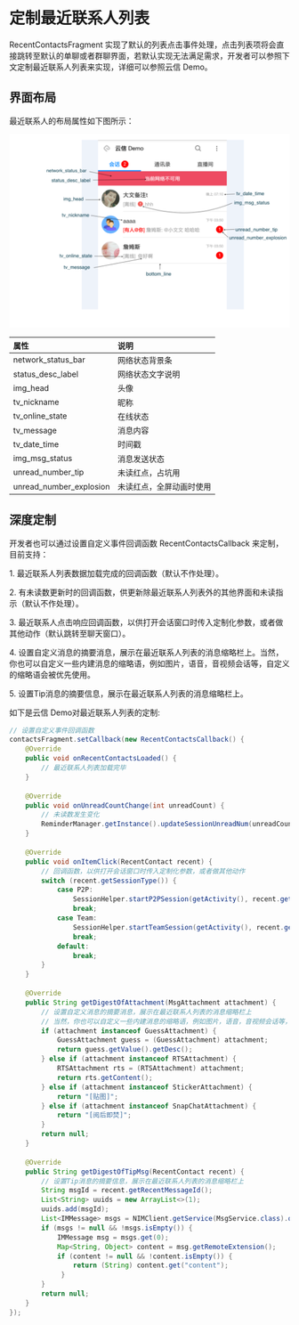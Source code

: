 # 定制最近联系人列表

RecentContactsFragment 实现了默认的列表点击事件处理，点击列表项将会直接跳转至默认的单聊或者群聊界面，若默认实现无法满足需求，开发者可以参照下文定制最近联系人列表来实现，详细可以参照云信 Demo。

## 界面布局

最近联系人的布局属性如下图所示：

![image](https://github.com/netease-im/NIM_Resources/blob/master/Android/Images/recent.png)

|属性|说明|
|:---|:---|
|network_status_bar|网络状态背景条|
|status_desc_label|网络状态文字说明|
|img_head|头像|
|tv_nickname|昵称|
|tv_online_state|在线状态|
|tv_message|消息内容|
|tv_date_time|时间戳|
|img_msg_status|消息发送状态|
|unread_number_tip|未读红点，占坑用|
|unread_number_explosion|未读红点，全屏动画时使用|

## 深度定制

开发者也可以通过设置自定义事件回调函数 RecentContactsCallback 来定制，目前支持：

1\. 最近联系人列表数据加载完成的回调函数（默认不作处理）。

2\. 有未读数更新时的回调函数，供更新除最近联系人列表外的其他界面和未读指示（默认不作处理）。

3\. 最近联系人点击响应回调函数，以供打开会话窗口时传入定制化参数，或者做其他动作（默认跳转至聊天窗口）。

4\. 设置自定义消息的摘要消息，展示在最近联系人列表的消息缩略栏上。当然，你也可以自定义一些内建消息的缩略语，例如图片，语音，音视频会话等，自定义的缩略语会被优先使用。

5\. 设置Tip消息的摘要信息，展示在最近联系人列表的消息缩略栏上。

如下是云信 Demo对最近联系人列表的定制:

```java
// 设置自定义事件回调函数
contactsFragment.setCallback(new RecentContactsCallback() {
    @Override
    public void onRecentContactsLoaded() {
        // 最近联系人列表加载完毕
    }

    @Override
    public void onUnreadCountChange(int unreadCount) {
        // 未读数发生变化
        ReminderManager.getInstance().updateSessionUnreadNum(unreadCount);
    }

    @Override
    public void onItemClick(RecentContact recent) {
        // 回调函数，以供打开会话窗口时传入定制化参数，或者做其他动作
        switch (recent.getSessionType()) {
            case P2P:
                SessionHelper.startP2PSession(getActivity(), recent.getContactId());
                break;
            case Team:
                SessionHelper.startTeamSession(getActivity(), recent.getContactId());
                break;
            default:
                break;
        }
    }

    @Override
    public String getDigestOfAttachment(MsgAttachment attachment) {
        // 设置自定义消息的摘要消息，展示在最近联系人列表的消息缩略栏上
        // 当然，你也可以自定义一些内建消息的缩略语，例如图片，语音，音视频会话等，自定义的缩略语会被优先使用。
        if (attachment instanceof GuessAttachment) {
            GuessAttachment guess = (GuessAttachment) attachment;
            return guess.getValue().getDesc();
        } else if (attachment instanceof RTSAttachment) {
            RTSAttachment rts = (RTSAttachment) attachment;
            return rts.getContent();
        } else if (attachment instanceof StickerAttachment) {
            return "[贴图]";
        } else if (attachment instanceof SnapChatAttachment) {
            return "[阅后即焚]";
        }
        return null;
    }

    @Override
    public String getDigestOfTipMsg(RecentContact recent) {
	    // 设置Tip消息的摘要信息，展示在最近联系人列表的消息缩略栏上
        String msgId = recent.getRecentMessageId();
        List<String> uuids = new ArrayList<>(1);
        uuids.add(msgId);
        List<IMMessage> msgs = NIMClient.getService(MsgService.class).queryMessageListByUuidBlock(uuids);
        if (msgs != null && !msgs.isEmpty()) {
            IMMessage msg = msgs.get(0);
            Map<String, Object> content = msg.getRemoteExtension();
            if (content != null && !content.isEmpty()) {
                return (String) content.get("content");
             }
        }
        return null;
    }
});
```